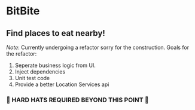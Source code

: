 # BitBite
## Find places to eat nearby!

_Note_: Currently undergoing a refactor sorry for the construction. Goals for the refactor:

1. Seperate business logic from UI.
2. Inject dependencies
3. Unit test code
4. Provide a better Location Services api

### 🚧 HARD HATS REQUIRED BEYOND THIS POINT 🚧
